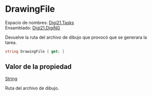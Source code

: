 # DrawingFile

Espacio de nombres: [Digi21.Tasks](/digi3d-net/programacion/.net/referencia/digi21.diging/digi21.tasks/)  
Ensamblado: [Digi21.DigiNG](/digi3d-net/programacion/.net/referencia/digi21.diging.plugin/digi21.diging/)

Devuelve la ruta del archivo de dibujo que provocó que se generara la tarea.

```csharp
string DrawingFile { get; }
```

## Valor de la propiedad

[String](https://docs.microsoft.com/en-us/dotnet/api/system.string?view=net-5.0)

Ruta del archivo de dibujo.

